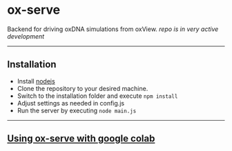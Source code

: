 # ox-serve
Backend for driving oxDNA simulations from oxView. 
*repo is in very active development* 

---
## Installation 
* Install [nodejs](https://nodejs.org/en/)
* Clone the repository to your desired machine. 
* Switch to the installation folder and execute `npm install`
* Adjust settings as needed in config.js
* Run the server by executing `node main.js`

--- 
## [Using ox-serve with google colab](https://colab.research.google.com/drive/1nFC9zy-wEwwl8vlJZAbQZZofavP4PXvL#scrollTo=C_8TB2t5gxDg) 
